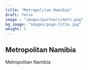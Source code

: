 ```yaml
---
title: "Metropolitan Namibia"
draft: false
image : "images/partners/metn.png"
bg_image: "images/page-title.jpg"
weight: 3
---
```


## Metropolitan Namibia

Metropolitan Namibia